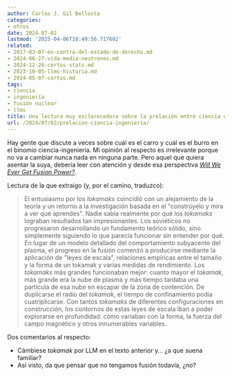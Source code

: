 ```yaml
---
author: Carlos J. Gil Bellosta
categories:
- otros
date: 2024-07-02
lastmod: '2025-04-06T18:49:56.717602'
related:
- 2017-03-07-en-contra-del-estado-de-derecho.md
- 2024-06-27-vida-media-neutrones.md
- 2024-12-26-cortos-stats.md
- 2023-10-05-llms-historia.md
- 2024-05-07-cortos.md
tags:
- ciencia
- ingeniería
- fusión nuclear
- llms
title: Una lectura muy esclarecedora sobre la prelación entre ciencia e ingeniería
url: /2024/07/02/prelacion-ciencia-ingenieria/
---
```


Hay gente que discute a veces sobre cuál es el carro y cuál es el burro en el binomio ciencia-ingeniería. Mi opinión al respecto es irrelevante porque no va a cambiar nunca nada en ninguna parte. Pero aquel que quiera asentar la suya, debería leer con atención y desde esa perspectiva [_Will We Ever Get Fusion Power?_](https://www.construction-physics.com/p/will-we-ever-get-fusion-power).

Lectura de la que extraigo (y, por el camino, traduzco):

> El entusiasmo por los _tokamaks_ coincidió con un alejamiento de la teoría y un retorno a la investigación basada en el "constrúyelo y mira a ver qué aprendes". Nadie sabía realmente por qué los _tokamaks_ lograban resultados tan impresionantes. Los soviéticos no progresaron desarrollando un fundamento teórico sólido, sino simplemente siguiendo lo que parecía funcionar sin entender por qué. En lugar de un modelo detallado del comportamiento subyacente del plasma, el progreso en la fusión comenzó a producirse mediante la aplicación de "leyes de escala", relaciones empíricas entre el tamaño y la forma de un tokamak y varias medidas de rendimiento. Los _tokamaks_ más grandes funcionaban mejor: cuanto mayor el _tokamak_, más grande era la nube de plasma y más tiempo tardaba una partícula de esa nube en escapar de la zona de contención. De duplicarse el radio del _tokamak_, el tiempo de confinamiento podía cuatriplicarse. Con tantos _tokamaks_ de diferentes configuraciones en construcción, los contornos de estas leyes de escala iban a poder explorarse en profundidad: cómo variaban con la forma, la fuerza del campo magnético y otros innumerables variables.

Dos comentarios al respecto:
- Cámbiese _tokamak_ por LLM en el texto anterior y… ¿a que suena familiar?
- Así visto, da que pensar que no tengamos fusión todavía, ¿no?